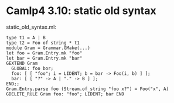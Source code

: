 
Camlp4 3.10: static old syntax
==============================

static\_old\_syntax.ml:

    type t1 = A | B
    type t2 = Foo of string * t1
    module Gram = Grammar.GMake(...)
    let foo = Gram.Entry.mk "foo"
    let bar = Gram.Entry.mk "bar"
    GEXTEND Gram
      GLOBAL: foo bor;
      foo: [ [ "foo"; i = LIDENT; b = bar -> Foo(i, b) ] ];
      bar: [ [ "?" -> A | "." -> B ] ];
    END;;
    Gram.Entry.parse foo (Stream.of_string "foo x?") = Foo("x", A)
    GDELETE_RULE Gram foo: "foo"; LIDENT; bar END
